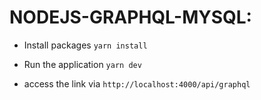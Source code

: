 # NODEJS-GRAPHQL-MYSQL:

- Install packages `yarn install`
- Run the application `yarn dev`

- access the link via `http://localhost:4000/api/graphql`
